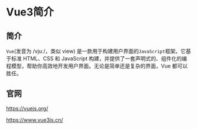# Vue3简介
## 简介
`Vue`(发音为 /vjuː/，类似 view) 是一款用于构建用户界面的`JavaScript`框架。它基于标准 HTML、CSS 和 JavaScript 构建，并提供了一套声明式的、组件化的编程模型，帮助你高效地开发用户界面。无论是简单还是复杂的界面，Vue 都可以胜任。

## 官网
https://vuejs.org/

https://www.vue3js.cn/
